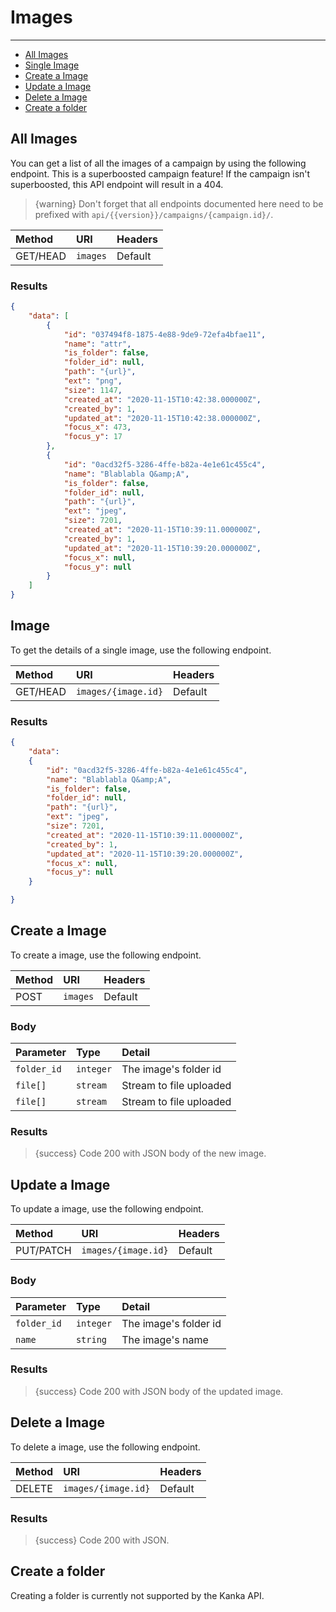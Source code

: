 # Images

---

- [All Images](#all-images)
- [Single Image](#image)
- [Create a Image](#create-image)
- [Update a Image](#update-image)
- [Delete a Image](#delete-image)
- [Create a folder](#create-folder)

<a name="all-images"></a>
## All Images

You can get a list of all the images of a campaign by using the following endpoint. This is a superboosted campaign feature! If the campaign isn't superboosted, this API endpoint will result in a 404.

> {warning} Don't forget that all endpoints documented here need to be prefixed with `api/{{version}}/campaigns/{campaign.id}/`.


| Method | URI | Headers |
| :- |   :-   |  :-  |
| GET/HEAD | `images` | Default |

### Results
```json
{
    "data": [
        {
            "id": "037494f8-1875-4e88-9de9-72efa4bfae11",
            "name": "attr",
            "is_folder": false,
            "folder_id": null,
            "path": "{url}",
            "ext": "png",
            "size": 1147,
            "created_at": "2020-11-15T10:42:38.000000Z",
            "created_by": 1,
            "updated_at": "2020-11-15T10:42:38.000000Z",
            "focus_x": 473,
            "focus_y": 17
        },
        {
            "id": "0acd32f5-3286-4ffe-b82a-4e1e61c455c4",
            "name": "Blablabla Q&amp;A",
            "is_folder": false,
            "folder_id": null,
            "path": "{url}",
            "ext": "jpeg",
            "size": 7201,
            "created_at": "2020-11-15T10:39:11.000000Z",
            "created_by": 1,
            "updated_at": "2020-11-15T10:39:20.000000Z",
            "focus_x": null,
            "focus_y": null
        }
    ]
}
```


<a name="image"></a>
## Image

To get the details of a single image, use the following endpoint.

| Method | URI | Headers |
| :- |   :-   |  :-  |
| GET/HEAD | `images/{image.id}` | Default |

### Results
```json
{
    "data":
    {
        "id": "0acd32f5-3286-4ffe-b82a-4e1e61c455c4",
        "name": "Blablabla Q&amp;A",
        "is_folder": false,
        "folder_id": null,
        "path": "{url}",
        "ext": "jpeg",
        "size": 7201,
        "created_at": "2020-11-15T10:39:11.000000Z",
        "created_by": 1,
        "updated_at": "2020-11-15T10:39:20.000000Z",
        "focus_x": null,
        "focus_y": null
    }

}
```


<a name="create-image"></a>
## Create a Image

To create a image, use the following endpoint.

| Method | URI | Headers |
| :- |   :-   |  :-  |
| POST | `images` | Default |

### Body

| Parameter   | Type | Detail |
|:------------|   :-   |  :-  |
| `folder_id` | `integer` | The image's folder id |
| `file[]`    | `stream` | Stream to file uploaded |
| `file[]`    | `stream` | Stream to file uploaded |


### Results

> {success} Code 200 with JSON body of the new image.


<a name="update-image"></a>
## Update a Image

To update a image, use the following endpoint.

| Method | URI | Headers |
| :- |   :-   |  :-  |
| PUT/PATCH | `images/{image.id}` | Default |

### Body


| Parameter | Type | Detail |
| :- |   :-   |  :-  |
| `folder_id` | `integer` | The image's folder id |
| `name` | `string` | The image's name |

### Results

> {success} Code 200 with JSON body of the updated image.


<a name="delete-image"></a>
## Delete a Image

To delete a image, use the following endpoint.

| Method | URI | Headers |
| :- |   :-   |  :-  |
| DELETE | `images/{image.id}` | Default |

### Results

> {success} Code 200 with JSON.


<a name="create-folder"></a>
## Create a folder

Creating a folder is currently not supported by the Kanka API.
